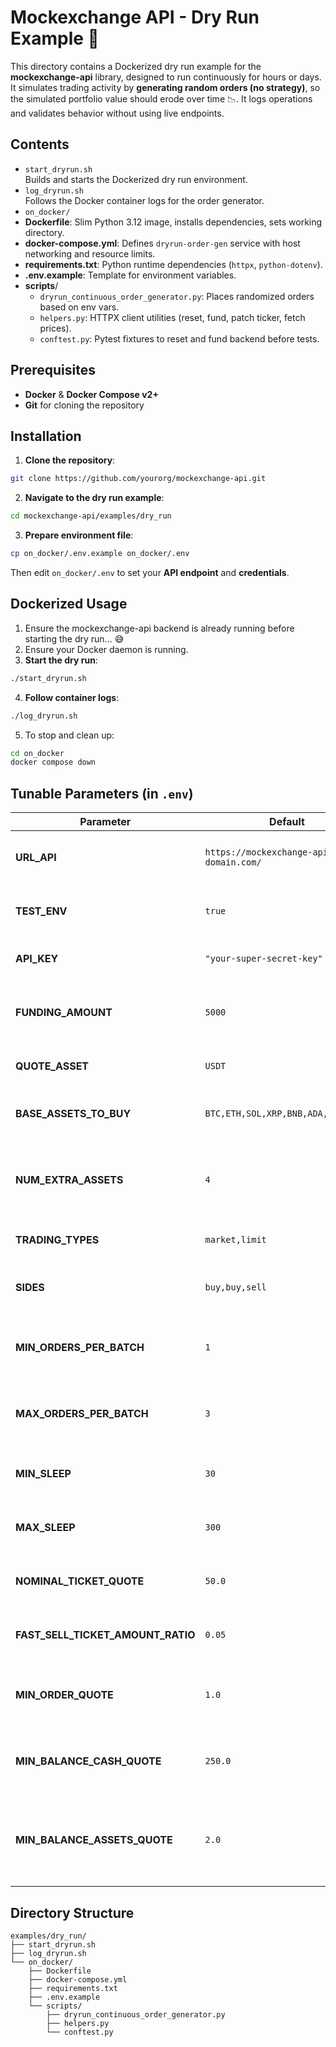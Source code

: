 # Mockexchange API - Dry Run Example 🚀

This directory contains a Dockerized dry run example for the **mockexchange-api** library, designed to run continuously for hours or days. It simulates trading activity by **generating random orders (no strategy)**, so the simulated portfolio value should erode over time 📉. It logs operations and validates behavior without using live endpoints.

## Contents

- `start_dryrun.sh`  
Builds and starts the Dockerized dry run environment.
- `log_dryrun.sh`    
Follows the Docker container logs for the order generator.
- `on_docker/`       
- **Dockerfile**: Slim Python 3.12 image, installs dependencies, sets working directory.
- **docker-compose.yml**: Defines `dryrun-order-gen` service with host networking and resource limits.
- **requirements.txt**: Python runtime dependencies (`httpx`, `python-dotenv`).
- **.env.example**: Template for environment variables.
- **scripts**/
    - `dryrun_continuous_order_generator.py`: Places randomized orders based on env vars.
    - `helpers.py`: HTTPX client utilities (reset, fund, patch ticker, fetch prices).
    - `conftest.py`: Pytest fixtures to reset and fund backend before tests.

## Prerequisites

- **Docker** & **Docker Compose v2+**
- **Git** for cloning the repository

## Installation

1. **Clone the repository**:
```sh
git clone https://github.com/yourorg/mockexchange-api.git
```
2. **Navigate to the dry run example**:
```sh
cd mockexchange-api/examples/dry_run
```
3. **Prepare environment file**:
```sh
cp on_docker/.env.example on_docker/.env
```
Then edit `on_docker/.env` to set your **API endpoint** and **credentials**.

## Dockerized Usage

1. Ensure the mockexchange-api backend is already running before starting the dry run... 😅
2. Ensure your Docker daemon is running.
3. **Start the dry run**:
```sh
./start_dryrun.sh
```
4. **Follow container logs**:
```sh
./log_dryrun.sh
```
5. To stop and clean up:
```sh
cd on_docker
docker compose down
```

## Tunable Parameters (in `.env`)

| Parameter                      | Default                                                   | Description                                                                                 |
|--------------------------------|-----------------------------------------------------------|---------------------------------------------------------------------------------------------|
| **URL_API**                    | `https://mockexchange-api.your-domain.com/`               | Base URL of the MockExchange API endpoint.                                                 |
| **TEST_ENV**                   | `true`                                                    | If `true`, enables test mode (no use of API_KEY authentication).                                             |
| **API_KEY**                    | `"your-super-secret-key"`                               | API authentication key.                                                                     |
| **FUNDING_AMOUNT**             | `5000`                                                    | Initial balance in the quote asset for generating orders.                                   |
| **QUOTE_ASSET**                | `USDT`                                                    | The quote currency used for all orders.                                                    |
| **BASE_ASSETS_TO_BUY**         | `BTC,ETH,SOL,XRP,BNB,ADA,DOGE,DOT`                        | Comma-separated list of core assets to trade.                                              |
| **NUM_EXTRA_ASSETS**           | `4`                                                       | Number of additional (random) assets to include beyond the base list.             |
| **TRADING_TYPES**              | `market,limit`                                           | Order types to randomly choose from.                                                       |
| **SIDES**                      | `buy,buy,sell`                                            | Distribution of trade sides (2 × “buy”, 1 × “sell”).                                        |
| **MIN_ORDERS_PER_BATCH**       | `1`                                                       | Minimum number of orders generated in each batch.                                          |
| **MAX_ORDERS_PER_BATCH**       | `3`                                                       | Maximum number of orders generated in each batch.                                          |
| **MIN_SLEEP**                  | `30`                                                      | Minimum seconds to wait between batches.                                                   |
| **MAX_SLEEP**                  | `300`                                                     | Maximum seconds to wait between batches.                                                   |
| **NOMINAL_TICKET_QUOTE**       | `50.0`                                                    | Target quote-currency amount per order.                                                    |
| **FAST_SELL_TICKET_AMOUNT_RATIO** | `0.05`                                                | Fraction of holdings to sell in “fast” sell orders.                                        |
| **MIN_ORDER_QUOTE**            | `1.0`                                                     | Don’t place orders below this quote-currency amount.                                       |
| **MIN_BALANCE_CASH_QUOTE**     | `250.0`                                                   | Keep at least this much quote balance free to cover fees.                                  |
| **MIN_BALANCE_ASSETS_QUOTE**   | `2.0`                                                     | Maintain this quote value worth of assets as a buffer to avoid insufficient-balance issues.|

## Directory Structure

```text
examples/dry_run/
├── start_dryrun.sh
├── log_dryrun.sh
└── on_docker/
    ├── Dockerfile
    ├── docker-compose.yml
    ├── requirements.txt
    ├── .env.example
    └── scripts/
        ├── dryrun_continuous_order_generator.py
        ├── helpers.py
        └── conftest.py
```